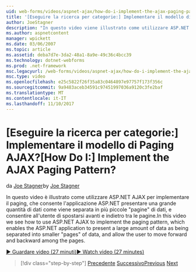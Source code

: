 ```yaml
---
uid: web-forms/videos/aspnet-ajax/how-do-i-implement-the-ajax-paging-pattern
title: '[Eseguire la ricerca per categorie:] Implementare il modello di Paging AJAX? | Microsoft Docs'
author: JoeStagner
description: "In questo video viene illustrato come utilizzare ASP.NET AJAX per implementare il modello di paging, che consente all'applicazione ASP.NET presentare una grande quantità di dati come bein..."
ms.author: aspnetcontent
manager: wpickett
ms.date: 03/06/2007
ms.topic: article
ms.assetid: deba7d7e-3da2-48a1-8a9e-49c36c4bcc39
ms.technology: dotnet-webforms
ms.prod: .net-framework
msc.legacyurl: /web-forms/videos/aspnet-ajax/how-do-i-implement-the-ajax-paging-pattern
msc.type: video
ms.openlocfilehash: e25c5822f26f35a83c0464897e97757f173f356c
ms.sourcegitcommit: 9a9483aceb34591c97451997036a9120c3fe2baf
ms.translationtype: MT
ms.contentlocale: it-IT
ms.lasthandoff: 11/10/2017
---
```

<a name="how-do-i-implement-the-ajax-paging-pattern"></a><span data-ttu-id="604bd-104">[Eseguire la ricerca per categorie:] Implementare il modello di Paging AJAX?</span><span class="sxs-lookup"><span data-stu-id="604bd-104">[How Do I:] Implement the AJAX Paging Pattern?</span></span>
====================
<span data-ttu-id="604bd-105">da [Joe Stagner](https://github.com/JoeStagner)</span><span class="sxs-lookup"><span data-stu-id="604bd-105">by [Joe Stagner](https://github.com/JoeStagner)</span></span>

<span data-ttu-id="604bd-106">In questo video è illustrato come utilizzare ASP.NET AJAX per implementare il paging, che consente l'applicazione ASP.NET presentare una grande quantità di dati come viene separata in più piccole "pagine" di dati, e consentire all'utente di spostarsi avanti e indietro tra le pagine.</span><span class="sxs-lookup"><span data-stu-id="604bd-106">In this video we see how to use ASP.NET AJAX to implement the paging pattern, which enables the ASP.NET application to present a large amount of data as being separated into smaller "pages" of data, and allow the user to move forward and backward among the pages.</span></span>

[<span data-ttu-id="604bd-107">&#9654; Guardare video (27 minuti)</span><span class="sxs-lookup"><span data-stu-id="604bd-107">&#9654; Watch video (27 minutes)</span></span>](https://channel9.msdn.com/Blogs/ASP-NET-Site-Videos/how-do-i-implement-the-ajax-paging-pattern)

>[!div class="step-by-step"]
<span data-ttu-id="604bd-108">[Precedente](how-do-i-implement-the-predictive-fetch-pattern-for-ajax.md)
[Successivo](how-do-i-implement-the-ajax-incremental-page-display-pattern.md)</span><span class="sxs-lookup"><span data-stu-id="604bd-108">[Previous](how-do-i-implement-the-predictive-fetch-pattern-for-ajax.md)
[Next](how-do-i-implement-the-ajax-incremental-page-display-pattern.md)</span></span>
